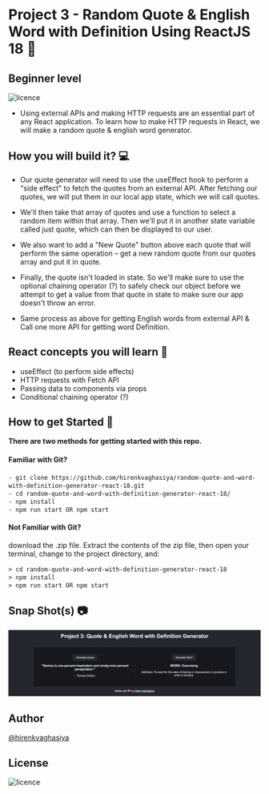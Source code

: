 # Project 3 - Random Quote & English Word with Definition Using ReactJS 18 🚀
## Beginner level

![licence](https://img.shields.io/badge/licence-MIT-blue)

- Using external APIs and making HTTP requests are an essential part of any React application. To learn how to make HTTP requests in React, we will make a random quote & english word generator.

## How you will build it? 💻
- Our quote generator will need to use the useEffect hook to perform a "side effect" to fetch the quotes from an external API. After fetching our quotes, we will put them in our local app state, which we will call quotes.

- We'll then take that array of quotes and use a function to select a random item within that array. Then we'll put it in another state variable called just quote, which can then be displayed to our user.

- We also want to add a "New Quote" button above each quote that will perform the same operation – get a new random quote from our quotes array and put it in quote.

- Finally, the quote isn't loaded in state. So we'll make sure to use the optional chaining operator (?) to safely check our object before we attempt to get a value from that quote in state to make sure our app doesn't throw an error.

- Same process as above for getting English words from external API & Call one more API for getting word Definition.

## React concepts you will learn 📝
- useEffect (to perform side effects)
- HTTP requests with Fetch API
- Passing data to components via props
- Conditional chaining operator (?)

## How to get Started 🚀
**There are two methods for getting started with this repo.**

#### Familiar with Git? 
```
- git clone https://github.com/hirenkvaghasiya/random-quote-and-word-with-definition-generator-react-18.git
- cd random-quote-and-word-with-definition-generator-react-18/
- npm install
- npm run start OR npm start
```

#### Not Familiar with Git?
download the .zip file. Extract the contents of the zip file, then open your terminal, change to the project directory, and:

```
> cd random-quote-and-word-with-definition-generator-react-18
> npm install
> npm run start OR npm start
```

## Snap Shot(s) 📷

![Alt text](public/Screenshot-001.png?raw=true "13/04/2023")

## Author

[@hirenkvaghasiya](https://github.com/hirenkvaghasiya)

## License

![licence](https://img.shields.io/badge/licence-MIT-blue)